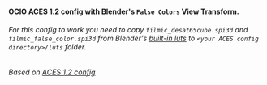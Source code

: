 #### OCIO ACES 1.2 config with Blender's `False Colors` View Transform.

###### For this config to work you need to copy `filmic_desat65cube.spi3d` and `filmic_false_color.spi3d` from Blender's [built-in luts](https://github.com/blender/blender/tree/master/release/datafiles/colormanagement/filmic) to `<your ACES config directory>/luts` folder.

###### Based on [ACES 1.2 config](https://github.com/colour-science/OpenColorIO-Configs/blob/feature/aces-1.2-config/aces_1.2/config.ocio)
